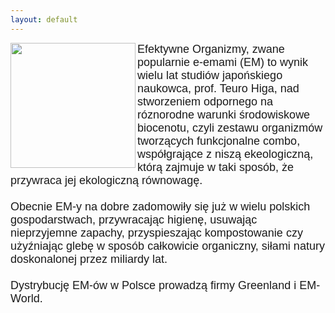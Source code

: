 ```yaml
---
layout: default
---
```

<img src="{{site.baseurl}}\articles\pictures\465.em.jpg"  align="left" width="200"><!--1--><p style="margin: 0px 0px 18px; font-size: 18px; font-family: Helvetica;">
Efektywne Organizmy, zwane popularnie e-emami (EM) to wynik wielu lat studiów japońskiego naukowca, prof. Teuro Higa, nad stworzeniem odpornego na róznorodne warunki środowiskowe biocenotu, czyli zestawu organizmów tworzących funkcjonalne combo, współgrające z niszą ekeologiczną, którą zajmuje w taki sposób, że przywraca jej ekologiczną równowagę.<br><br>Obecnie EM-y na dobre zadomowiły się już w wielu polskich gospodarstwach, przywracając higienę, usuwając nieprzyjemne zapachy, przyspieszając kompostowanie czy użyźniając glebę w sposób całkowicie organiczny, siłami natury doskonalonej przez miliardy lat. <br><br>Dystrybucję EM-ów w Polsce prowadzą firmy Greenland i EM-World.<br></p>